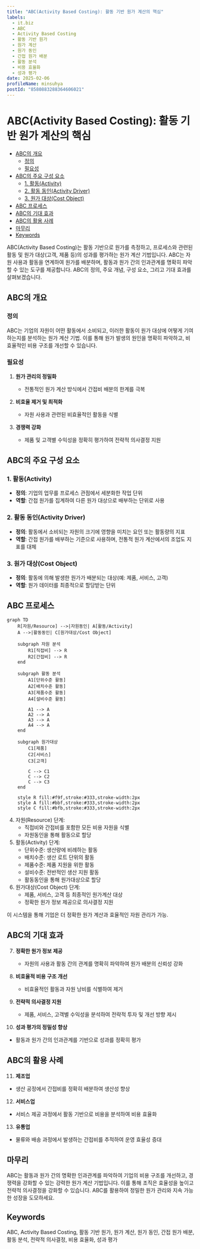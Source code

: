 ```yaml
---
title: "ABC(Activity Based Costing): 활동 기반 원가 계산의 핵심"
labels:
  - it.biz
  - ABC
  - Activity Based Costing
  - 활동 기반 원가
  - 원가 계산
  - 원가 동인
  - 간접 원가 배분
  - 활동 분석
  - 비용 효율화
  - 성과 평가
date: 2025-02-06
profileName: minsuhya
postId: "8580883288364606021"
---
```



# ABC(Activity Based Costing): 활동 기반 원가 계산의 핵심

<!-- mtoc-start -->

- [ABC의 개요](#abc의-개요)
  - [정의](#정의)
  - [필요성](#필요성)
- [ABC의 주요 구성 요소](#abc의-주요-구성-요소)
  - [1. 활동(Activity)](#1-활동activity)
  - [2. 활동 동인(Activity Driver)](#2-활동-동인activity-driver)
  - [3. 원가 대상(Cost Object)](#3-원가-대상cost-object)
- [ABC 프로세스](#abc-프로세스)
- [ABC의 기대 효과](#abc의-기대-효과)
- [ABC의 활용 사례](#abc의-활용-사례)
- [마무리](#마무리)
- [Keywords](#keywords)

<!-- mtoc-end -->

ABC(Activity Based Costing)는 활동 기반으로 원가를 측정하고, 프로세스와 관련된 활동 및 원가 대상(고객, 제품 등)의 성과를 평가하는 원가 계산 기법입니다. ABC는 자원 사용과 활동을 연계하여 원가를 배분하며, 활동과 원가 간의 인과관계를 명확히 파악할 수 있는 도구를 제공합니다. ABC의 정의, 주요 개념, 구성 요소, 그리고 기대 효과를 살펴보겠습니다.

## ABC의 개요

### 정의

ABC는 기업의 자원이 어떤 활동에서 소비되고, 이러한 활동이 원가 대상에 어떻게 기여하는지를 분석하는 원가 계산 기법. 이를 통해 원가 발생의 원인을 명확히 파악하고, 비효율적인 비용 구조를 개선할 수 있습니다.

### 필요성

1. **원가 관리의 정밀화**

   - 전통적인 원가 계산 방식에서 간접비 배분의 한계를 극복

2. **비효율 제거 및 최적화**

   - 자원 사용과 관련된 비효율적인 활동을 식별

3. **경쟁력 강화**
   - 제품 및 고객별 수익성을 정확히 평가하여 전략적 의사결정 지원

## ABC의 주요 구성 요소

### 1. 활동(Activity)

- **정의**: 기업의 업무를 프로세스 관점에서 세분화한 작업 단위
- **역할**: 간접 원가를 집계하여 다른 원가 대상으로 배부하는 단위로 사용

### 2. 활동 동인(Activity Driver)

- **정의**: 활동에서 소비되는 자원의 크기에 영향을 미치는 요인 또는 활동량의 지표
- **역할**: 간접 원가를 배부하는 기준으로 사용하며, 전통적 원가 계산에서의 조업도 지표를 대체

### 3. 원가 대상(Cost Object)

- **정의**: 활동에 의해 발생한 원가가 배분되는 대상(예: 제품, 서비스, 고객)
- **역할**: 원가 데이터를 최종적으로 할당받는 단위

## ABC 프로세스

```mermaid
graph TD
    R[자원/Resource] -->|자원동인| A[활동/Activity]
    A -->|활동동인| C[원가대상/Cost Object]

    subgraph 자원 분석
        R1[직접비] --> R
        R2[간접비] --> R
    end

    subgraph 활동 분석
        A1[단위수준 활동]
        A2[배치수준 활동]
        A3[제품수준 활동]
        A4[설비수준 활동]

        A1 --> A
        A2 --> A
        A3 --> A
        A4 --> A
    end

    subgraph 원가대상
        C1[제품]
        C2[서비스]
        C3[고객]

        C --> C1
        C --> C2
        C --> C3
    end

    style R fill:#f9f,stroke:#333,stroke-width:2px
    style A fill:#bbf,stroke:#333,stroke-width:2px
    style C fill:#bfb,stroke:#333,stroke-width:2px
```

4. 자원(Resource) 단계:
   - 직접비와 간접비를 포함한 모든 비용 자원을 식별
   - 자원동인을 통해 활동으로 할당
5. 활동(Activity) 단계:
   - 단위수준: 생산량에 비례하는 활동
   - 배치수준: 생산 로트 단위의 활동
   - 제품수준: 제품 지원을 위한 활동
   - 설비수준: 전반적인 생산 지원 활동
   - 활동동인을 통해 원가대상으로 할당
6. 원가대상(Cost Object) 단계:
   - 제품, 서비스, 고객 등 최종적인 원가계산 대상
   - 정확한 원가 정보 제공으로 의사결정 지원

이 시스템을 통해 기업은 더 정확한 원가 계산과 효율적인 자원 관리가 가능.

## ABC의 기대 효과

7. **정확한 원가 정보 제공**

   - 자원의 사용과 활동 간의 관계를 명확히 파악하여 원가 배분의 신뢰성 강화

8. **비효율적 비용 구조 개선**

   - 비효율적인 활동과 자원 낭비를 식별하여 제거

9. **전략적 의사결정 지원**

   - 제품, 서비스, 고객별 수익성을 분석하여 전략적 투자 및 개선 방향 제시

10. **성과 평가의 정밀성 향상**
   - 활동과 원가 간의 인과관계를 기반으로 성과를 정확히 평가

## ABC의 활용 사례

11. **제조업**

   - 생산 공정에서 간접비를 정확히 배분하여 생산성 향상

12. **서비스업**

   - 서비스 제공 과정에서 활동 기반으로 비용을 분석하여 비용 효율화

13. **유통업**
   - 물류와 배송 과정에서 발생하는 간접비를 추적하여 운영 효율성 증대

## 마무리

ABC는 활동과 원가 간의 명확한 인과관계를 파악하여 기업의 비용 구조를 개선하고, 경쟁력을 강화할 수 있는 강력한 원가 계산 기법입니다. 이를 통해 조직은 효율성을 높이고 전략적 의사결정을 강화할 수 있습니다. ABC를 활용하여 정밀한 원가 관리와 지속 가능한 성장을 도모하세요.

## Keywords

ABC, Activity Based Costing, 활동 기반 원가, 원가 계산, 원가 동인, 간접 원가 배분, 활동 분석, 전략적 의사결정, 비용 효율화, 성과 평가